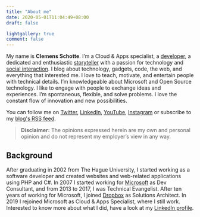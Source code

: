 ```yaml
---
title: "About me"
date: 2020-05-01T11:04:49+08:00
draft: false

lightgallery: true
comment: false
---
```


My name is **Clemens Schotte**. I’m a Cloud & Apps specialist, a [developer](https://github.com/cschotte), a dedicated and enthusiastic [storyteller](https://clemens.ms/) with a passion for technology and [social interaction](https://twitter.com/cschotte). I blog about technology, gadgets, code, the web, and everything that interested me. I love to teach, motivate, and entertain people with technical details. I’m knowledgeable about Microsoft and Open Source technology. I like to engage with people to exchange ideas and experiences. I’m spontaneous, flexible, and solve problems. I love the constant flow of innovation and new possibilities.

You can follow me on [Twitter](https://twitter.com/cschotte), [LinkedIn](https://www.linkedin.com/in/cschotte/), [YouTube](https://www.youtube.com/user/clemensschotte), [Instagram](https://www.instagram.com/clemens_schotte/) or subscribe to my [blog's RSS feed](/index.xml).

> **Disclaimer:** The opinions expressed herein are my own and personal opinion and do not represent my employer’s view in any way.

## Background

After graduating in 2002 from The Hague University, I started working as a software developer and created websites and web-related applications using PHP and C#. In 2007 I started working for [Microsoft](https://www.microsoft.com/) as Dev Consultant, and from 2013 to 2017, I was Technical Evangelist. After ten years of working for Microsoft, I joined [Dropbox](https://www.dropbox.com/) as Solutions Architect. In 2019 I rejoined Microsoft as Cloud & Apps Specialist, where I still work. Interested to know more about what I did, have a look at my [LinkedIn profile](https://www.linkedin.com/in/cschotte/).
